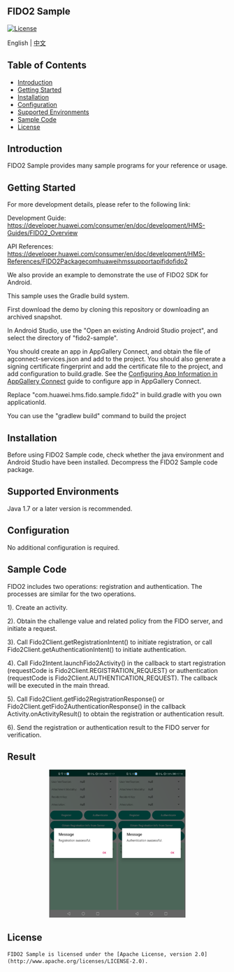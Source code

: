 ## FIDO2 Sample
[![License](https://img.shields.io/badge/Docs-hmsguides-brightgreen)](https://developer.huawei.com/consumer/en/doc/development/HMS-Guides/FIDO2_Overview)

English | [中文](https://github.com/HMS-Core/hms-FIDO-demo-java/blob/master/fido2-sample/README_ZH.md)

## Table of Contents

 * [Introduction](#introduction)
 * [Getting Started](#getting-started)
 * [Installation](#installation)
 * [Configuration ](#configuration )
 * [Supported Environments](#supported-environments)
 * [Sample Code](#sample-code)
 * [License](#license)


## Introduction
FIDO2 Sample provides many sample programs for your reference or usage.

## Getting Started
For more development details, please refer to the following link:

Development Guide: https://developer.huawei.com/consumer/en/doc/development/HMS-Guides/FIDO2_Overview

API References: https://developer.huawei.com/consumer/en/doc/development/HMS-References/FIDO2Packagecomhuaweihmssupportapifidofido2

We also provide an example to demonstrate the use of FIDO2 SDK for Android.

This sample uses the Gradle build system.

First download the demo by cloning this repository or downloading an archived snapshot.

In Android Studio, use the "Open an existing Android Studio project", and select the directory of "fido2-sample".

You should create an app in AppGallery Connect, and obtain the file of agconnect-services.json and add to the project. You should also generate a signing certificate fingerprint and add the certificate file to the project, and add configuration to build.gradle. See the [Configuring App Information in AppGallery Connect](https://developer.huawei.com/consumer/en/doc/development/HMS-Guides/hms-map-configuringinagc) guide to configure app in AppGallery Connect.

Replace "com.huawei.hms.fido.sample.fido2" in build.gradle with you own applicationId.

You can use the "gradlew build" command to build the project

## Installation
Before using FIDO2 Sample code, check whether the java environment and Android Studio have been installed.
Decompress the FIDO2 Sample code package.

## Supported Environments
Java 1.7 or a later version is recommended.

## Configuration
No additional configuration is required.


## Sample Code

FIDO2 includes two operations: registration and authentication. The processes are similar for the two operations.

1). Create an activity.

2). Obtain the challenge value and related policy from the FIDO server, and initiate a request.

3). Call Fido2Client.getRegistrationIntent() to initiate registration, or call Fido2Client.getAuthenticationIntent() to initiate authentication.

4). Call Fido2Intent.launchFido2Activity() in the callback to start registration (requestCode is Fido2Client.REGISTRATION_REQUEST) or authentication (requestCode is Fido2Client.AUTHENTICATION_REQUEST). The callback will be executed in the main thread.

5). Call Fido2Client.getFido2RegistrationResponse() or Fido2Client.getFido2AuthenticationResponse() in the callback Activity.onActivityResult() to obtain the registration or authentication result.

6). Send the registration or authentication result to the FIDO server for verification.


## Result
<center class="half">
<img src="images/registration_result.png" style="zoom:33%;" /><img src="images/authentication_result.png" style="zoom:33%;" />
</center>

##  License
    FIDO2 Sample is licensed under the [Apache License, version 2.0](http://www.apache.org/licenses/LICENSE-2.0).
